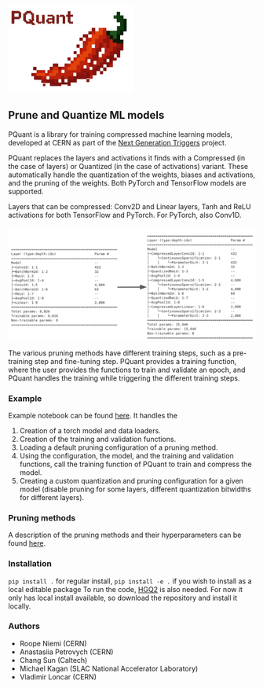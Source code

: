 ![alt text](docs/_static/pquant.png)

## Prune and Quantize ML models
PQuant is a library for training compressed machine learning models, developed at CERN as part of the [Next Generation Triggers](https://nextgentriggers.web.cern.ch/t13/) project.

PQuant replaces the layers and activations it finds with a Compressed (in the case of layers) or Quantized (in the case of activations) variant. These automatically handle the quantization of the weights, biases and activations, and the pruning of the weights. 
Both PyTorch and TensorFlow models are supported. 

Layers that can be compressed: Conv2D and Linear layers, Tanh and ReLU activations for both TensorFlow and PyTorch. For PyTorch, also Conv1D.

![alt text](docs/_static/pquant_transform.png)

The various pruning methods have different training steps, such as a pre-training step and fine-tuning step. PQuant provides a training function, where the user provides the functions to train and validate an epoch, and PQuant handles the training while triggering the different training steps.



### Example
Example notebook can be found [here](https://github.com/nroope/PQuant/tree/main/examples). It handles the
  1. Creation of a torch model and data loaders.
  2. Creation of the training and validation functions.
  3. Loading a default pruning configuration of a pruning method.
  4. Using the configuration, the model, and the training and validation functions, call the training function of PQuant to train and compress the model.
  5. Creating a custom quantization and pruning configuration for a given model (disable pruning for some layers, different quantization bitwidths for different layers).

### Pruning methods
A description of the pruning methods and their hyperparameters can be found [here](docs/pruning_methods.md).


### Installation

```pip install .``` for regular install, ```pip install -e .``` if you wish to install as a local editable package
To run the code, [HGQ2](https://github.com/calad0i/HGQ2) is also needed. For now it only has local install available, so download the repository and install it locally.

### Authors
 - Roope Niemi (CERN)
 - Anastasiia Petrovych (CERN)
 - Chang Sun (Caltech)
 - Michael Kagan (SLAC National Accelerator Laboratory)
 - Vladimir Loncar (CERN)
